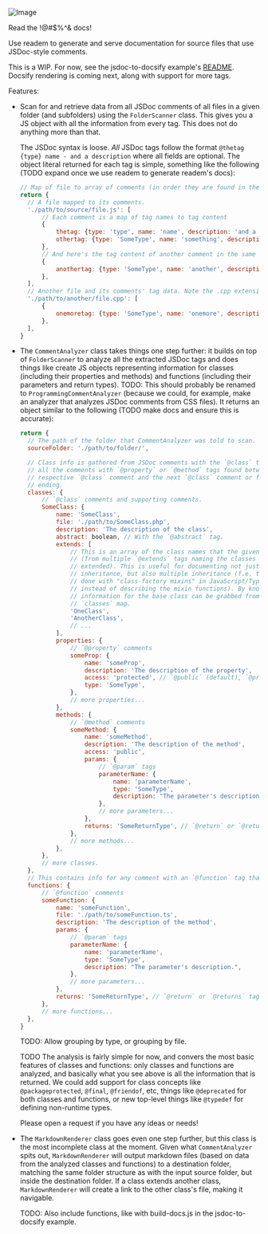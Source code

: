 ![Image](https://github.com/user-attachments/assets/fe8febdf-c2e6-41cd-83fd-dbbc7197d785)

Read the !@#\$%^& docs!

Use readem to generate and serve documentation for source files that use
JSDoc-style comments.

This is a WIP. For now, see the jsdoc-to-docsify example's
[README](./examples/jsdoc-to-docsify/README.md). Docsify rendering is coming
next, along with support for more tags.

Features:

- Scan for and retrieve data from all JSDoc comments of all files in a given
  folder (and subfolders) using the `FolderScanner` class. This gives you a JS
  object with all the information from every tag. This does not do anything
  more than that.

  The JSDoc syntax is loose. _All_ JSDoc tags follow the format `@thetag {type} name - and a description` where all fields are optional. The object literal returned for each tag is simple, something like the following (TODO expand once we use readem to generate readem's docs):

  ```js
  // Map of file to array of comments (in order they are found in their file)
  return {
  	// A file mapped to its comments.
  	'./path/to/source/file.js': [
  		// Each comment is a map of tag names to tag content
  		{
  			thetag: {type: 'type', name: 'name', description: 'and a description'},
  			othertag: {type: 'SomeType', name: 'something', description: 'and a another description'},
  		},
  		// And here's the tag content of another comment in the same file.
  		{
  			anothertag: {type: 'SomeType', name: 'another', description: 'and a another description'},
  		},
  	],
  	// Another file and its comments' tag data. Note the .cpp extension. FolderScanner looks for comments (/** */), regardless of source format.
  	'./path/to/another/file.cpp': [
  		{
  			onemoretag: {type: 'SomeType', name: 'onemore', description: 'and yet another description'},
  		},
  	],
  }
  ```

- The `CommentAnalyzer` class takes things one step further: it builds on top of
  `FolderScanner` to analyze all the extracted JSDoc tags and does things like create JS
  objects representing information for classes (including their properties and
  methods) and functions (including their parameters and return types). TODO: This should probably be renamed to `ProgrammingCommentAnalyzer` (because we could, for example, make an analyzer that analyzes JSDoc comments from CSS files). It returns an object similar to the following (TODO make docs and ensure this is accurate):

  ```js
  return {
  	// The path of the folder that CommentAnalyzer was told to scan.
  	sourceFolder: './path/to/folder/',

  	// Class info is gathered from JSDoc comments with the `@class` tag, and
  	// all the comments with `@property` or `@method` tags found between a
  	// respective `@class` comment and the next `@class` comment or file
  	// ending.
  	classes: {
  		// `@class` comments and supporting comments.
  		SomeClass: {
  			name: 'SomeClass',
  			file: './path/to/SomeClass.php',
  			description: 'The description of the class',
  			abstract: boolean, // With the `@abstract` tag.
  			extends: [
  				// This is an array of the class names that the given class extends
  				// (from multiple `@extends` tags naming the classes that are
  				// extended). This is useful for documenting not just single
  				// inheritance, but also multiple inheritance (f.e. this could be
  				// done with "class-factory mixins" in JavaScript/TypeScript, but
  				// instead of describing the mixin functions). By knowing the name,
  				// information for the base class can be grabbed from the root
  				// `classes` map.
  				'OneClass',
  				'AnotherClass',
  				// ...
  			],
  			properties: {
  				// `@property` comments
  				someProp: {
  					name: 'someProp',
  					description: 'The description of the property',
  					access: 'protected', // `@public` (default), `@protected`, or `@private` tags
  					type: 'SomeType',
  				},
  				// more properties...
  			},
  			methods: {
  				// `@method` comments
  				someMethod: {
  					name: 'someMethod',
  					description: 'The description of the method',
  					access: 'public',
  					params: {
  						// `@param` tags
  						parameterName: {
  							name: 'parameterName',
  							type: 'SomeType',
  							description: "The parameter's description.",
  						},
  						// more parameters...
  					},
  					returns: 'SomeReturnType', // `@return` or `@returns` tag
  				},
  				// more methods...
  			},
  		},
  		// more classes.
  	},
  	// This contains info for any comment with an `@function` tag that also contains @param or @return or @returns JSDoc tags.
  	functions: {
  		// `@function` comments
  		someFunction: {
  			name: 'someFunction',
  			file: './path/to/someFunction.ts',
  			description: 'The description of the method',
  			params: {
  				// `@param` tags
  				parameterName: {
  					name: 'parameterName',
  					type: 'SomeType',
  					description: "The parameter's description.",
  				},
  				// more parameters...
  			},
  			returns: 'SomeReturnType', // `@return` or `@returns` tag
  		},
  		// more functions...
  	},
  }
  ```

  TODO: Allow grouping by type, or grouping by file.

  TODO The analysis is fairly simple for now, and convers the most basic
  features of classes and functions: only classes and functions are
  analyzed, and basically what you see above is all the information that is
  returned. We could add support for class concepts like
  `@packageprotected`, `@final`, `@friendof`, etc, things like
  `@deprecated` for both classes and functions, or new top-level things
  like `@typedef` for defining non-runtime types.

  Please open a request if you have any ideas or needs!

- The `MarkdownRenderer` class goes even one step further, but this class is
  the most incomplete class at the moment. Given what `CommentAnalyzer` spits
  out, `MarkdownRenderer` will output markdown files (based on data from the
  analyzed classes and functions) to a destination folder, matching the same
  folder structure as with the input source folder, but inside the destination
  folder. If a class extends another class, `MarkdownRenderer` will create a
  link to the other class's file, making it navigable.

  TODO: Also include functions, like with build-docs.js in the
  jsdoc-to-docsify example.

<!--
OLD DOCS:

Readem uses [dox](https://github.com/tj/dox) for parsing comments, so take a
look at that project to get an idea of what types of jsdoc/custom features are
supported. Visit [usejsdoc.org](http://usejsdoc.org/) to learn jsdoc syntax and
tags.

## Usage

install readem globally.

```
npm install readem -g
```

Go into any directory that contains source files (JavaScript files only, but
possibly more types in the future), then simply run readem without arguments to
generate docs in the current working directory and have them served locally.

```
readem
```

visit `http://localhost:1134` in your browser to read the !@#\$%^& docs!

To see available options, use the `-h` flag.

```
readem -h
```
-->
